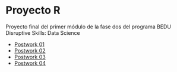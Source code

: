 
# Proyecto R
Proyecto final del primer módulo de la fase dos del programa BEDU Disruptive Skills: Data Science

* [Postwork 01](https://github.com/edsatan/Proyecto-R/tree/main/Postwork-01)
* [Postwork 02](https://github.com/edsatan/Proyecto-R/tree/main/Postwork-02)
* [Postwork 03](https://github.com/edsatan/Proyecto-R/tree/main/Postwork-03)
* [Postwork 04](https://github.com/edsatan/Proyecto-R/tree/main/Postwork-04)
